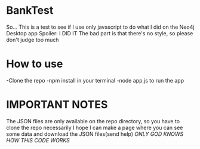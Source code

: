 # BankTest

So... This is a test to see if I use only javascript to do what I did on the Neo4j Desktop app
Spoiler: I DID IT
The bad part is that there's no style, so please don't judge too much

# How to use
-Clone the repo
-npm install in your terminal
-node app.js to run the app

# IMPORTANT NOTES 
The JSON files are only available on the repo directory, so you have to clone the repo necessarily
I hope I can make a page where you can see some data and download the JSON files(send help)
*ONLY GOD KNOWS HOW THIS CODE WORKS*
